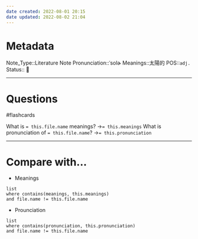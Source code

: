 ```yaml
---
date created: 2022-08-01 20:15
date updated: 2022-08-02 21:04
---
```


# Metadata

Note_Type::Literature Note
Pronunciation::ˈsolɚ
Meanings::太陽的
POS::`adj.`
Status:: 👶

---

# Questions

#flashcards

What is `= this.file.name` meanings? ->`= this.meanings` <!--SR:!2022-08-28,21,290-->
What is pronunciation of `= this.file.name`? ->`= this.pronunciation` <!--SR:!2022-08-21,14,292-->

---

# Compare with...

- Meanings

```dataview
list
where contains(meanings, this.meanings)
and file.name != this.file.name
```

- Prounciation

```dataview
list
where contains(pronunciation, this.pronunciation)
and file.name != this.file.name
```
